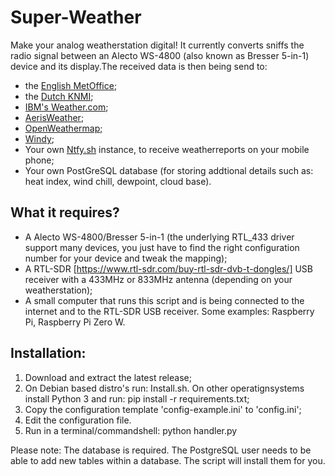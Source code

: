 # Super-Weather
Make your analog weatherstation digital! It currently converts sniffs the radio signal between an Alecto WS-4800 (also known as Bresser 5-in-1) device and its display.The received data is then being send to:
- the [English MetOffice](https://wow.metoffice.gov.uk/);
- the [Dutch KNMI](https://wow.knmi.nl/);
- [IBM's Weather.com](https://support.weather.com/s/article/PWS-Upload-Protocol?language=en_US);
- [AerisWeather](https://www.pwsweather.com/aerisweather);
- [OpenWeathermap](https://openweathermap.org);
- [Windy](https://windy.com);
- Your own [Ntfy.sh](https://ntfy.sh/) instance, to receive weatherreports on your mobile phone;
- Your own PostGreSQL database (for storing addtional details such as: heat index, wind chill, dewpoint, cloud base).

## What it requires?
- A Alecto WS-4800/Bresser 5-in-1 (the underlying RTL_433 driver support many devices, you just have to find the right configuration number for your device and tweak the mapping);
- A RTL-SDR [https://www.rtl-sdr.com/buy-rtl-sdr-dvb-t-dongles/] USB receiver with a 433MHz or 833MHz antenna (depending on your weatherstation);
- A small computer that runs this script and is being connected to the internet and to the RTL-SDR USB receiver. Some examples: Raspberry Pi, Raspberry Pi Zero W.

## Installation:
1. Download and extract the latest release;
2. On Debian based distro's run: Install.sh. On other operatignsystems install Python 3 and run: pip install -r requirements.txt;
3. Copy the configuration template 'config-example.ini' to 'config.ini';
4. Edit the configuration file.
5. Run in a terminal/commandshell: python handler.py

Please note: The database is required. The PostgreSQL user needs to be able to add new tables within a database. The script will install them for you.
